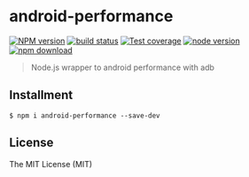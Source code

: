 # android-performance

[![NPM version][npm-image]][npm-url]
[![build status][travis-image]][travis-url]
[![Test coverage][coveralls-image]][coveralls-url]
[![node version][node-image]][node-url]
[![npm download][download-image]][download-url]

[npm-image]: https://img.shields.io/npm/v/android-performance.svg?style=flat-square
[npm-url]: https://npmjs.org/package/android-performance
[travis-image]: https://img.shields.io/travis/macacajs/android-performance.svg?style=flat-square
[travis-url]: https://travis-ci.org/macacajs/android-performance
[coveralls-image]: https://img.shields.io/coveralls/macacajs/android-performance.svg?style=flat-square
[coveralls-url]: https://coveralls.io/r/macacajs/android-performance?branch=master
[node-image]: https://img.shields.io/badge/node.js-%3E=_0.10-green.svg?style=flat-square
[node-url]: http://nodejs.org/download/
[download-image]: https://img.shields.io/npm/dm/android-performance.svg?style=flat-square
[download-url]: https://npmjs.org/package/android-performance

> Node.js wrapper to android performance with adb

## Installment

```shell
$ npm i android-performance --save-dev
```

## License

The MIT License (MIT)
